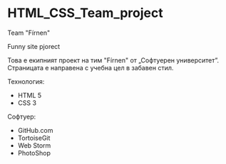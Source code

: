 HTML_CSS_Team_project
======================
Team "Fírnen"

Funny site pjorect

Това е екипният проект на тим "Fírnen" от „Софтуерен университет”. 
Страницата е направена с учебна цел в забавен стил. 

Технология:
-	HTML 5
-	CSS 3

Софтуер:
-	GitHub.com
-	TortoiseGit
-	Web Storm
-	PhotoShop
